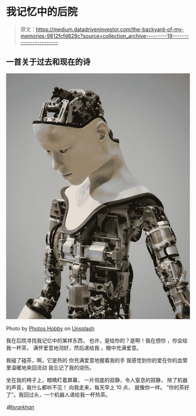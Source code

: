 # 我记忆中的后院

> 原文：<https://medium.datadriveninvestor.com/the-backyard-of-my-memories-9812fcfd829c?source=collection_archive---------19----------------------->

## 一首关于过去和现在的诗

![](img/d451884e46e0d5eb5ea5e082ab867b21.png)

Photo by [Photos Hobby](https://unsplash.com/@photoshobby?utm_source=medium&utm_medium=referral) on [Unsplash](https://unsplash.com?utm_source=medium&utm_medium=referral)

我在后院寻找我记忆中的某样东西，
也许，是给你的？是啊！我在想你
，你会给我一杯茶，
满怀爱意地沏好，然后递给我
，眼中充满爱意。

我碰了碰茶，啊，它是热的
你充满爱意地握着我的手
我感觉到你的爱在你的血管里温暖地来回流动
我忘记了我的烧伤。

坐在我的椅子上，眼睛盯着屏幕，
一片彻底的寂静，令人窒息的寂静，
除了机器的声音，我什么都听不见！
向我走来，每天早上 10 点，
就像你一样。
“你的茶好了”。我回过头，一个机器人递给我一杯热茶。

*由*[*Israrkhan*](https://medium.com/u/42ab4eb3a460?source=post_page-----9812fcfd829c--------------------------------)